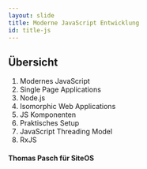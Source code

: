 ```yaml
---
layout: slide
title: Moderne JavaScript Entwicklung
id: title-js
---
```

<!--
# Moderne JavaScript Entwicklung
-->

## Übersicht

1. Modernes JavaScript
1. Single Page Applications
1. Node.js
1. Isomorphic Web Applications
1. JS Komponenten
1. Praktisches Setup
1. JavaScript Threading Model
1. RxJS


#### Thomas Pasch für SiteOS
